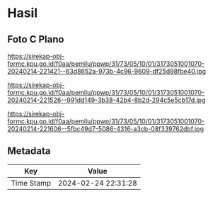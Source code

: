 # Hasil

## Foto C Plano

https://sirekap-obj-formc.kpu.go.id/f0aa/pemilu/ppwp/31/73/05/10/01/3173051001070-20240214-221421--63d8652a-973b-4c96-9609-df25d98fbe40.jpg

https://sirekap-obj-formc.kpu.go.id/f0aa/pemilu/ppwp/31/73/05/10/01/3173051001070-20240214-221526--991dd149-3b38-42b4-8b2d-294c5e5cb17d.jpg

https://sirekap-obj-formc.kpu.go.id/f0aa/pemilu/ppwp/31/73/05/10/01/3173051001070-20240214-221606--5fbc49d7-5086-4316-a3cb-08f339762dbf.jpg


## Metadata

| Key        | Value               |
| ---------- | ------------------- |
| Time Stamp | 2024-02-24 22:31:28 |



